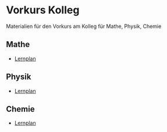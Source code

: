 # Vorkurs Kolleg
Materialien für den Vorkurs am Kolleg für Mathe, Physik, Chemie

## Mathe

* [Lernplan](lernplan-mathe.md)

## Physik

* [Lernplan](lernplan-physik.md)

## Chemie

* [Lernplan](lernplan-chemie.md)
